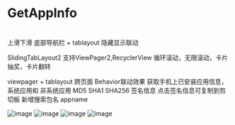 # GetAppInfo
#
#
#

上滑下滑 底部导航栏 + tablayout 隐藏显示联动

SlidingTabLayout2 支持ViewPager2,RecyclerView 循环滚动，无限滚动，卡片抽奖，卡片翻转

viewpager + tablayout 跨页面 Behavior联动效果
获取手机上已安装应用信息，系统应用和 非系统应用
MD5 SHA1 SHA256 签名信息 点击签名信息可复制到剪切板
新增搜索包名 appname

![image](https://github.com/sunan-n/GetAppInfo/blob/dev/images/prize.gif)
![image](https://github.com/sunan-n/GetAppInfo/blob/dev/images/scroll.gif)
![image](https://github.com/sunan-n/GetAppInfo/blob/dev/images/appinfos_scroll_tab.gif)
![image](https://github.com/sunan-n/GetAppInfo/blob/dev/images/appinfos.gif)


